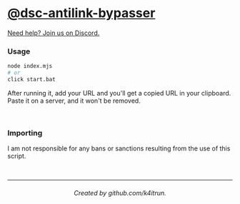 # [@dsc-antilink-bypasser](https://github.com/k4itrun/discord-antilinks-bypasser)
[Need help? Join us on Discord.](https://discord.gg/FpFxs8A9JH)

### Usage

```bash
node index.mjs
# or
click start.bat
```
After running it, add your URL and you'll get a copied URL in your clipboard. Paste it on a server, and it won't be removed.

<br>

### Importing
I am not responsible for any bans or sanctions resulting from the use of this script.

<br>

---
<h6 align="center">Created by github.com/k4itrun.</h6>